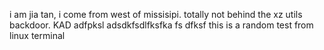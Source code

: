 i am jia tan, i come from west of missisipi. totally not behind the xz utils backdoor.
KAD
adfpksl
adsdkfsdlfksfka
fs
dfksf
this is a random test from linux terminal
